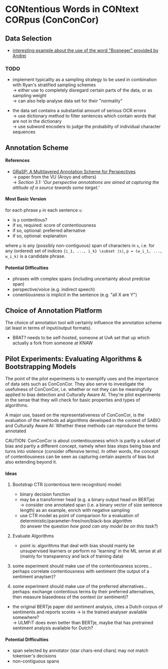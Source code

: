 # CONtentious Words in CONtext CORpus (ConConCor)

## Data Selection

 - [interesting example about the use of the word "Bosneger" provided by Andrei](https://www.delpher.nl/nl/kranten/view?query=bosneger&coll=ddd&identifier=ddd:110587315:mpeg21:a0154&resultsidentifier=ddd:110587315:mpeg21:a0154&rowid=8)
 

### TODO

 - implement typicality as a sampling strategy to be used in combination with Ryan's stratified sampling schemes  
   -> either use to completely disregard certain parts of the data, or as sampling weight  
   -> can also help analyse data set for their "normality"
 
 - the data set contains a substantial amount of serious OCR errors  
   -> use dictionary method to filter sentences which contain words that are not in the dictionary  
   -> use subword encoders to judge the probabilty of individual character sequences
   



## Annotation Scheme

#### References

 - [GRaSP: A Multilayered Annotation Scheme for Perspectives](http://www.lrec-conf.org/proceedings/lrec2016/pdf/469_Paper.pdf)  
   -> paper from the VU (Aroyo and others)  
   -> *Section 3.1: 'Our perspective annotations are aimed at capturing the attitude of a source towards some target.'*




#### Most Basic Version

for each phrase `p` in each sentence `s`:
  - is `p` contentious?
  - if so, required: score of contentiousness
  - if so, optional: preferred alternative
  - if so, optional: explanation

where `p` is any (possibly non-contiguous) span of characters in `s`, i.e. for any (ordered) set of indices `{i_1, ..., i_k} \subset |s|`, `p = (w_i_1, ..., w_i_k)` is a candidate phrase. 



#### Potential Difficulties

 - phrases with complex spans (including uncertainty about predcise span)
 - perspective/voice (e.g. indirect speech)
 - conentiousness is implicit in the sentence (e.g. "all X are Y")




## Choice of Annotation Platform

The choice of annotation tool will certainly influence the annotation scheme (at least in terms of input/output formats).


 - BRAT? needs to be self-hosted, someone at UvA set that up which actually a fork from someone at KNAW



## Pilot Experiments: Evaluating Algorithms & Bootstrapping Models

The point of the pilot experiments is to exemplify uses and the importance of data sets such as ConConCor. They also serve to investigate the usefulness of ConConCor, i.e. whether or not they can be meaningfully applied to bias detection and Culturally Aware AI. They're pilot experiments in the sense that they will check for basic properties and types of algorithms. 

A major use, based on the representativeness of ConConCor, is the evaluation of the mehtods ad algorithms developed in the context of SABIO and Culturally Aware AI: Whether these methods can reproduce the terms annotated 

CAUTION: ConConCor is about contentiousness which is partly a subset of bias and partly a different concept, namely when bias stops being bias and turns into violence (consider offensive terms). In other words, the concept of contentiousness can be seen as capturing certain aspects of bias but also extending beyond it.


#### Ideas

 1. Bootstrap CTR (contentious term recognition) model:  
     - binary decision function 
     - may be a transformer head (e.g. a binary output head on BERTje)  
       -> consider one annotated span (i.e. a binary vector of size sentence length) as an example, enrich with negative sampling
     - use CTR model as point of comparison for a evaluation of deterministic/parameter-free/non/black-box algorithm  
       (to answer the question _how good can any model be on this task?_)
 
 2. Evaluate Algorithms
     - point is: algorithms that deal with bias should mainly be unsupervised learners or perform no 'learning' in the ML sense at all (mainly for transparency and lack of training data) 

 3. some experiment should make use of the contentiousness scores... perhaps correlate contentiousness with sentiment (the output of a sentiment anaylser)?
 4. some experiment should make use of the preferred alternatives... perhaps: exchange contentious terms by their preferred alternatives, then measure biasedness of the oontext (or sentiment)?


 - the original BERTje paper did sentiment analysis, cites a Dutch corpus of sentiments and reports scores -> is the trained analyser available somewhere?  
   -> ULMFiT does even better than BERTje, maybe that has pretrained sentiment analysis available for Dutch?

#### Potential Difficulties

 - span selected by annotator (star chars-end chars) may not match tokeniser's decisions
 - non-contiguous spans 



